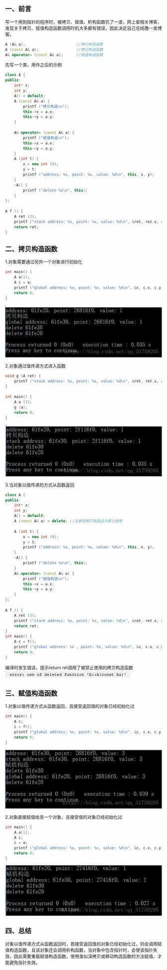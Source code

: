 ## 一、前言
写一个用到指针的程序时，被拷贝、赋值、析构函数坑了一波，网上查相关博客，发现关于拷贝、赋值构造函数调用时机大多都有错误，因此决定自己总结撸一发博客。
~~~cpp
A (A& a);						//拷贝构造函数
A (const A& a);					//拷贝构造函数
A& operator= (const A& a);		//赋值构造函数
~~~
先写一个类，用作之后的示例
~~~cpp
class A {
public:
    int* x;
    int y;
    A() = default;
    A (const A& a) {
        printf ("拷贝构造\n");
        this->x = a.x;
        this->y = a.y;
    }

    A& operator= (const A& a) {
        printf ("赋值构造\n");
        this->x = a.x;
        this->y = a.y;
    }
    A (int t) {
        x = new int (0);
        y = t;
        printf ("address: %x, point: %x, value: %d\n", this, x, y);
    }
    ~A() {
        printf ("delete %x\n", this);
    }
};

A f () {
    A ret (3);
    printf ("stack address: %x, point: %x, value: %d\n", &ret, ret.x, ret.y);
    return ret;
}
~~~

## 二、拷贝构造函数
1.对象需要通过另外一个对象进行初始化
~~~cpp
int main() {
    A a(1);
    A c = a;
    printf ("global address: %x, point: %x, value: %d\n", &c, c.x, c.y);
    return 0;
}
~~~
![](vx_images/42451117231597.png)

2.对象通过值传递方式进入函数
~~~cpp
void g (A ret) {
    printf ("stack address: %x, point: %x, value: %d\n", &ret, ret.x, ret.y);
}

int main() {
    A a (1);
    g (a);
    return 0;
}
~~~
![](vx_images/198141117236159.png)

3.当对象以值传递的方式从函数返回
~~~cpp
class A {
public:
    int* x;
    int y;
    A() = default;
    A (const A& a) = delete; //注意把拷贝构造设为禁止使用

    A (int t) {
        x = new int (0);
        y = t;
        printf ("address: %x, point: %x, value: %d\n", this, x, y);
    }
    ~A() {
        printf ("delete %x\n", this);
    }
    A& operator= (const A& a) {
        printf ("赋值构造\n");
        this->x = a.x;
        this->y = a.y;
    }
};

A f () {
    A ret (3);
    printf ("stack address: %x, point: %x, value: %d\n", &ret, ret.x, ret.y);
    return ret;
}
int main() {
    A c = f(); 
    printf ("global address: %x , point: %x, value: %d\n", &c, c.x, c.y);
    return 0;
}
~~~
编译时发生错误，提示return ret调用了被禁止使用的拷贝构造函数
![](vx_images/355991117230123.png)


## 三、赋值构造函数
1.对象以值传递方式从函数返回，且接受返回值的对象已经初始化过
~~~cpp
int main() {
    A c;
    c = f();
    printf ("global address: %x, point: %x, value: %d\n", &c, c.x, c.y);
    return 0;
}
~~~
![](vx_images/484961117253423.png)

2.对象直接赋值给另一个对象，且接受值的对象已经初始化过
~~~cpp
int main() {
    A a(1);
    A c;
    c = a;
    printf ("global address: %x, point: %x, value: %d\n", &c, c.x, c.y);
    return 0;
}
~~~
![](vx_images/581211117230972.png)

## 四、总结
对象以值传递方式从函数返回时，若接受返回值的对象已经初始化过，则会调用赋值构造函数，且该对象还会调用析构函数，当对象中包含指针时，会使该指针失效，因此需要重载赋值构造函数，使用类似深拷贝或移动构造函数的方法赋值，才能避免指针失效。